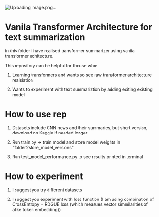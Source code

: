 ![Uploading image.png…]()

# Vanila Transformer Architecture for text summarization

In this folder I have realised transformer summarizer using vanila transformer achitecture.

This repository can be helpful for thouse who:

1) Learning transformers and wants so see raw transformer architecture realsiation

2) Wants to experiment with text summariztion by adding editing existing model

# How to use rep

1) Datasets include CNN news and their summaries, but short version, download on Kaggle if needed longer

2) Run train.py -> train model and store model weights in "folder2store_model_versions"

3) Run test_model_performance.py to see results printed in terminal

# How to experiment

1) I suggest you try different datasets

2) I suggest you experiment with loss function (I am using combination of CrossEntropy + ROGUE loss (which measues vector simmilarities of alike token embedding))
